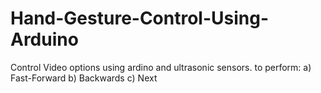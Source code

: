 # Hand-Gesture-Control-Using-Arduino

Control Video options using ardino and ultrasonic sensors.
to perform:
a) Fast-Forward
b) Backwards
c) Next
